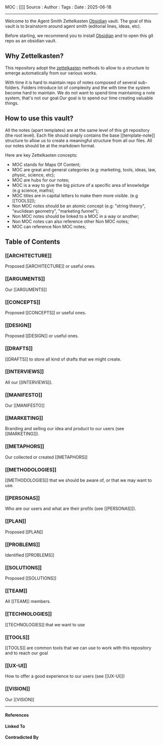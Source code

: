 
MOC : [[]]
Source : 
Author : 
Tags : 
Date : 2025-06-18
***
Welcome to the Agent Smith Zettelkasten [Obsidian](https://obsidian.md/) vault.
The goal of this vault is to brainstorm around agent smith (editorial lines, ideas, etc).

Before starting, we recommend you to install [Obsidian](https://obsidian.md/) and to open this git repo as an obsidian vault.
## Why Zettelkasten?

This repository adopt the [zettelkasten](https://en.wikipedia.org/wiki/Zettelkasten) methods to allow to a structure to emerge automatically from our various works.

With time it is hard to maintain repo of notes composed of several sub-folders. Folders introduce lot of complexity and the with time the system become hard to maintain. We do not want to spend time maintaining a note system, that's not our goal.Our goal is to spend our time creating valuable things.
## How to use this vault?

All the notes (apart templates) are at the same level of this git repository (the root level).
Each file should simply contains the base [[template-note]] structure to allow us to create a meaningful structure from all our files. All our notes should be at the markdown format.

Here are key Zettelkasten concepts:
- MOC stands for Maps Of Content;
- MOC are great and general categories (e.g: marketing, tools, ideas, law, physic, science, etc);
- MOC are hubs for our notes;
- MOC is a way to give the big picture of a specific area of knowledge (e.g science, maths);
- MOC titles are in capital letters to make them more visible. (e.g [[TOOLS]]);
- Non MOC notes should be an atomic concept (e.g: "string theory", "euclidean geometry", "marketing funnel");
- Non MOC notes should be linked to a MOC in a way or another;
- Non MOC notes can also reference other Non MOC notes;
- MOC can reference Non MOC notes;
## Table of Contents
### [[ARCHITECTURE]]

Proposed [[ARCHITECTURE]] or useful ones.
### [[ARGUMENTS]]

Our [[ARGUMENTS]]
### [[CONCEPTS]]

Proposed [[CONCEPTS]] or useful ones.
### [[DESIGN]]

Proposed [[DESIGN]] or useful ones.
### [[DRAFTS]]

[[DRAFTS]] to store all kind of drafts that we might create.
### [[INTERVIEWS]]

All our [[INTERVIEWS]].
### [[MANIFESTO]]

Our [[MANIFESTO]]
### [[MARKETING]]

Branding and selling our idea and product to our users (see [[MARKETING]]).
### [[METAPHORS]]

Our collected or created [[METAPHORS]]
### [[METHODOLOGIES]]

[[METHODOLOGIES]] that we should be aware of, or that we may want to use.
### [[PERSONAS]]

Who are our users and what are their profils (see [[PERSONAS]]).
### [[PLAN]]

Proposed [[PLAN]]
### [[PROBLEMS]]

Identified [[PROBLEMS]]
### [[SOLUTIONS]]

Proposed [[SOLUTIONS]]
### [[TEAM]]

All [[TEAM]] members.
### [[TECHNOLOGIES]]

[[TECHNOLOGIES]] that we want to use
### [[TOOLS]]

[[TOOLS]] are common tools that we can use to work with this repository and to reach our goal
### [[UX-UI]]

How to offer a good experience to our users (see [[UX-UI]])
### [[VISION]]

Our [[VISION]]
***
#### References

#### Linked To

#### Contradicted By